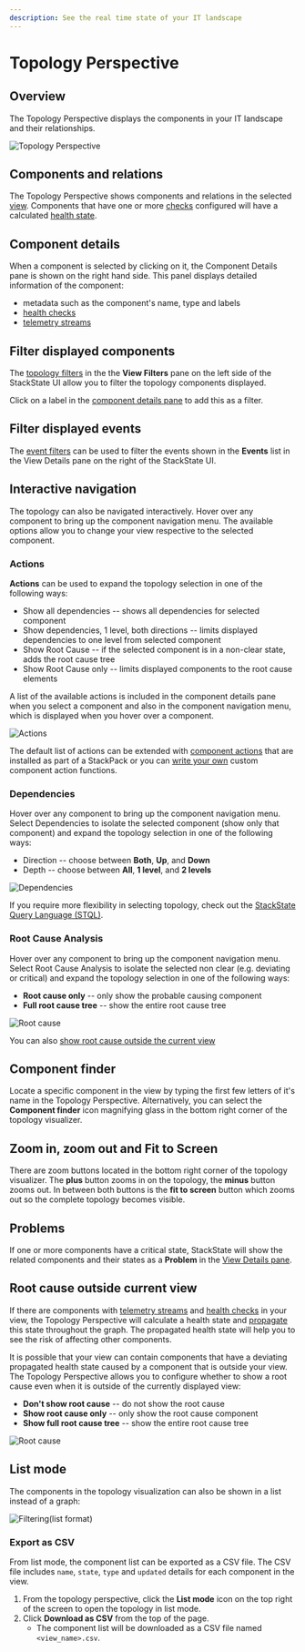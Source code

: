 ```yaml
---
description: See the real time state of your IT landscape
---
```


# Topology Perspective

## Overview

The Topology Perspective displays the components in your IT landscape and their relationships.

![Topology Perspective](../../.gitbook/assets/v43_topoview1.png)

## Components and relations

The Topology Perspective shows components and relations in the selected [view](../views.md). Components that have one or more [checks](../../configure/telemetry/checks_and_streams.md#checks) configured will have a calculated [health state](../../develop/developer-guides/custom-functions/propagation-functions.md).

## Component details

When a component is selected by clicking on it, the Component Details pane is shown on the right hand side. This panel displays detailed information of the component:

* metadata such as the component's name, type and labels
* [health checks](../../configure/telemetry/checks_and_streams.md#checks)
* [telemetry streams](../../configure/telemetry/checks_and_streams.md#data-streams)

## Filter displayed components

The [topology filters](../view_filters.md#filter-topology) in the the **View Filters** pane on the left side of the StackState UI allow you to filter the topology components displayed.

Click on a label in the [component details pane](topology-perspective.md#component-details) to add this as a filter.

## Filter displayed events

The [event filters](../view_filters.md#filter-events) can be used to filter the events shown in the **Events** list in the View Details pane on the right of the StackState UI.

## Interactive navigation

The topology can also be navigated interactively. Hover over any component to bring up the component navigation menu. The available options allow you to change your view respective to the selected component.

### Actions

**Actions** can be used to expand the topology selection in one of the following ways:

* Show all dependencies -- shows all dependencies for selected component
* Show dependencies, 1 level, both directions -- limits displayed dependencies to one level from selected component
* Show Root Cause -- if the selected component is in a non-clear state, adds the root cause tree
* Show Root Cause only -- limits displayed components to the root cause elements

A list of the available actions is included in the component details pane when you select a component and also in the component navigation menu, which is displayed when you hover over a component.

![Actions](../../.gitbook/assets/v43_actions.png)

The default list of actions can be extended with [component actions](../../configure/topology/component_actions.md) that are installed as part of a StackPack or you can [write your own](../../develop/developer-guides/custom-functions/component-actions.md) custom component action functions.

### Dependencies

Hover over any component to bring up the component navigation menu. Select Dependencies to isolate the selected component \(show only that component\) and expand the topology selection in one of the following ways:

* Direction -- choose between **Both**, **Up**, and **Down**
* Depth -- choose between **All**, **1 level**, and **2 levels**

![Dependencies](../../.gitbook/assets/dependencies.png)

If you require more flexibility in selecting topology, check out the [StackState Query Language \(STQL\)](../../develop/reference/stql_reference.md).

### Root Cause Analysis

Hover over any component to bring up the component navigation menu. Select Root Cause Analysis to isolate the selected non clear \(e.g. deviating or critical\) and expand the topology selection in one of the following ways:

* **Root cause only** -- only show the probable causing component
* **Full root cause tree** --  show the entire root cause tree

![Root cause](../../.gitbook/assets/root_cause_analysis.png)

You can also [show root cause outside the current view](topology-perspective.md#root-cause-outside-current-view)

## Component finder

Locate a specific component in the view by typing the first few letters of it's name in the Topology Perspective. Alternatively, you can select the **Component finder** icon magnifying glass in the bottom right corner of the topology visualizer.

## Zoom in, zoom out and Fit to Screen

There are zoom buttons located in the bottom right corner of the topology visualizer. The **plus** button zooms in on the topology, the **minus** button zooms out. In between both buttons is the **fit to screen** button which zooms out so the complete topology becomes visible.

## Problems

If one or more components have a critical state, StackState will show the related components and their states as a **Problem** in the [View Details pane](../views.md#the-view-details-pane).

## Root cause outside current view

If there are components with [telemetry streams](../../configure/telemetry/checks_and_streams.md#data-streams) and [health checks](../../configure/telemetry/checks_and_streams.md#checks) in your view, the Topology Perspective will calculate a health state and [propagate](../../develop/developer-guides/custom-functions/propagation-functions.md) this state throughout the graph. The propagated health state will help you to see the risk of affecting other components.

It is possible that your view can contain components that have a deviating propagated health state caused by a component that is outside your view. The Topology Perspective allows you to configure whether to show a root cause even when it is outside of the currently displayed view:

* **Don't show root cause** -- do not show the root cause
* **Show root cause only** -- only show the root cause component
* **Show full root cause tree** -- show the entire root cause tree

![Root cause](../../.gitbook/assets/v43_show_full_root_cause_tree.png)

## List mode

The components in the topology visualization can also be shown in a list instead of a graph:

![Filtering\(list format\)](../../.gitbook/assets/v43_list_mode.png)

### Export as CSV

From list mode, the component list can be exported as a CSV file. The CSV file includes `name`, `state`, `type` and `updated` details for each component in the view.

1. From the topology perspective, click the **List mode** icon on the top right of the screen to open the topology in list mode.
2. Click **Download as CSV** from the top of the page.
   * The component list will be downloaded as a CSV file named `<view_name>.csv`.

